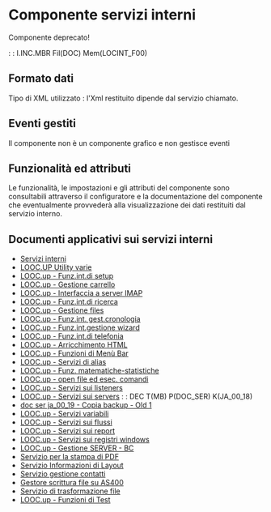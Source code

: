 # Componente servizi interni
Componente deprecato!

 :  : I.INC.MBR Fil(DOC) Mem(LOCINT_F00)

## Formato dati
Tipo di XML utilizzato :  l'Xml restituito dipende dal servizio chiamato.

## Eventi gestiti
Il componente non è un componente grafico e non gestisce eventi

## Funzionalità ed attributi
Le funzionalità, le impostazioni e gli attributi del componente sono consultabili attraverso il configuratore e la documentazione del componente che eventualmente provvederà alla visualizzazione dei dati restituiti dal servizio interno.

## Documenti applicativi sui servizi interni
- [Servizi interni](Sorgenti/DOC/TA/B£AMO/LOCINT_01)
- [LOOC.UP Utility varie](Sorgenti/V3/ASE/JA_00_00)
- [LOOC.up - Funz.int.di setup](Sorgenti/V3/ASE/JA_00_01)
- [LOOC.up - Gestione carrello](Sorgenti/V3/ASE/JA_00_02)
- [LOOC.up - Interfaccia a server IMAP](Sorgenti/V3/ASE/JA_00_03)
- [LOOC.up - Funz.int.di ricerca](Sorgenti/V3/ASE/JA_00_04)
- [LOOC.up - Gestione files](Sorgenti/V3/ASE/JA_00_05)
- [LOOC.up - Funz.int. gest.cronologia](Sorgenti/V3/ASE/JA_00_06)
- [LOOC.up - Funz.int.gestione wizard](Sorgenti/V3/ASE/JA_00_07)
- [LOOC.up - Funz.int.di telefonia](Sorgenti/V3/ASE/JA_00_08)
- [LOOC.up - Arricchimento HTML](Sorgenti/V3/ASE/JA_00_09)
- [LOOC.up - Funzioni di Menù Bar](Sorgenti/V3/ASE/JA_00_10)
- [LOOC.up - Servizi di alias](Sorgenti/V3/ASE/JA_00_11)
- [LOOC.up - Funz. matematiche-statistiche](Sorgenti/V3/ASE/JA_00_14)
- [LOOC.up - open file ed esec. comandi](Sorgenti/V3/ASE/JA_00_15)
- [LOOC.up - Servizi sui listeners](Sorgenti/V3/ASE/JA_00_16)
- [LOOC.up - Servizi sui servers](Sorgenti/V3/ASE/JA_00_17)
 :  : DEC T(MB) P(DOC_SER) K(JA_00_18)
- [doc ser ja_00_19 - Copia backup - Old 1](Sorgenti/V3/ASE/JA_00_19)
- [LOOC.up - Servizi variabili](Sorgenti/V3/ASE/JA_00_20)
- [LOOC.up - Servizi sui flussi](Sorgenti/V3/ASE/JA_00_21)
- [LOOC.up - Servizi sui report](Sorgenti/V3/ASE/JA_00_22)
- [LOOC.up - Servizi sui registri windows](Sorgenti/V3/ASE/JA_00_23)
- [LOOC.up - Gestione SERVER - BC](Sorgenti/V3/ASE/JA_00_24)
- [Servizio per la stampa di PDF](Sorgenti/V3/ASE/JA_00_36)
- [Servizio Informazioni di Layout](Sorgenti/V3/ASE/JA_00_37)
- [Servizio gestione contatti](Sorgenti/V3/ASE/JA_00_38)
- [Gestore scrittura file su AS400](Sorgenti/V3/ASE/JA_00_39)
- [Servizio di trasformazione file](Sorgenti/V3/ASE/JA_00_40)
- [LOOC.up - Funzioni di Test](Sorgenti/V3/ASE/JA_00_99)
